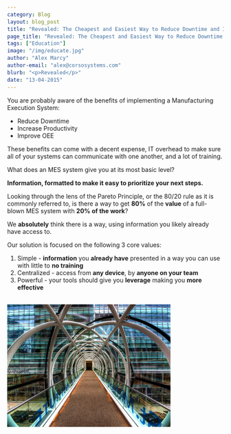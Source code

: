 ```yaml
---
category: Blog
layout: blog_post
title: "Revealed: The Cheapest and Easiest Way to Reduce Downtime and Increase Productivity"
page_title: "Revealed: The Cheapest and Easiest Way to Reduce Downtime and Increase Productivity"
tags: ["Education"]
image: "/img/educate.jpg"
author: "Alex Marcy"
author-email: "alex@corsosystems.com"
blurb: "<p>Revealed</p>"
date: "13-04-2015"
---
```


<p>You are probably aware of the benefits of implementing a Manufacturing Execution System:</p>

<ul>
	<li>Reduce Downtime</li>
	<li>Increase Productivity</li>
	<li>Improve OEE</li>
</ul>

<p>These benefits can come with a decent expense, IT overhead to make sure all of your systems can communicate with one another, and a lot of training.</p> 

<p>What does an MES system give you at its most basic level?</p>

<p><b>Information, formatted to make it easy to prioritize your next steps.</b></p>

<p>Looking through the lens of the Pareto Principle, or the 80/20 rule as it is commonly referred to, is there a way to get <b>80%</b> of the <b>value</b> of a full-blown MES system with <b>20% of the work</b>?</p>

<p>We <b>absolutely</b> think there is a way, using information you likely already have access to.</p>

<p>Our solution is focused on the following 3 core values:</p>

<ol>
	<li>Simple - <b>information</b> you <b>already have</b> presented in a way you can use with little to <b>no training</b></li>
	<li>Centralized - access from <b>any device</b>, by <b>anyone on your team</b></li>
	<li>Powerful -  your tools should give you <b>leverage</b> making you <b>more effective</b></li>
</ol>



<br/>
<img src="/img/educate.jpg" width="380px"/>
<br/><br/>
